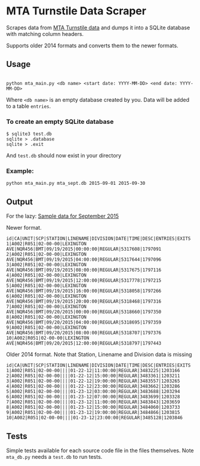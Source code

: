 # MTA Turnstile Data Scraper
Scrapes data from [MTA Turnstile data](http://web.mta.info/developers/turnstile.html) and dumps it into a SQLite database with matching column headers.

Supports older 2014 formats and converts them to the newer formats.

## Usage

```

python mta_main.py <db name> <start date: YYYY-MM-DD> <end date: YYYY-MM-DD>
```

Where `<db name>` is an empty database created by you. Data will be added to a table `entries`.

### To create an empty SQLite database

```
$ sqlite3 test.db 
sqlite > .database
sqlite > .exit
```

And `test.db` should now exist in your directory

### Example:

```
python mta_main.py mta_sept.db 2015-09-01 2015-09-30
```

## Output

For the lazy: [Sample data for September 2015](http://piratefsh.github.io/mta-turnstile-scraper/test/mta-turnstile-2015-sept.db)

Newer format.

```
id|CA|UNIT|SCP|STATION|LINENAME|DIVISION|DATE|TIME|DESC|ENTRIES|EXITS
1|A002|R051|02-00-00|LEXINGTON AVE|NQR456|BMT|09/19/2015|00:00:00|REGULAR|5317608|1797091
2|A002|R051|02-00-00|LEXINGTON AVE|NQR456|BMT|09/19/2015|04:00:00|REGULAR|5317644|1797096
3|A002|R051|02-00-00|LEXINGTON AVE|NQR456|BMT|09/19/2015|08:00:00|REGULAR|5317675|1797116
4|A002|R051|02-00-00|LEXINGTON AVE|NQR456|BMT|09/19/2015|12:00:00|REGULAR|5317778|1797215
5|A002|R051|02-00-00|LEXINGTON AVE|NQR456|BMT|09/19/2015|16:00:00|REGULAR|5318058|1797266
6|A002|R051|02-00-00|LEXINGTON AVE|NQR456|BMT|09/19/2015|20:00:00|REGULAR|5318468|1797316
7|A002|R051|02-00-00|LEXINGTON AVE|NQR456|BMT|09/20/2015|00:00:00|REGULAR|5318660|1797350
8|A002|R051|02-00-00|LEXINGTON AVE|NQR456|BMT|09/20/2015|04:00:00|REGULAR|5318695|1797359
9|A002|R051|02-00-00|LEXINGTON AVE|NQR456|BMT|09/20/2015|08:00:00|REGULAR|5318707|1797376
10|A002|R051|02-00-00|LEXINGTON AVE|NQR456|BMT|09/20/2015|12:00:00|REGULAR|5318797|1797443
```

Older 2014 format. Note that Station, Linename and Division data is missing
```
id|CA|UNIT|SCP|STATION|LINENAME|DIVISION|DATE|TIME|DESC|ENTRIES|EXITS
1|A002|R051|02-00-00||||01-22-12|11:00:00|REGULAR|3483225|1203166
2|A002|R051|02-00-00||||01-22-12|15:00:00|REGULAR|3483361|1203211
3|A002|R051|02-00-00||||01-22-12|19:00:00|REGULAR|3483557|1203265
4|A002|R051|02-00-00||||01-22-12|23:00:00|REGULAR|3483662|1203286
5|A002|R051|02-00-00||||01-23-12|03:00:00|REGULAR|3483688|1203294
6|A002|R051|02-00-00||||01-23-12|07:00:00|REGULAR|3483699|1203328
7|A002|R051|02-00-00||||01-23-12|11:00:00|REGULAR|3483843|1203659
8|A002|R051|02-00-00||||01-23-12|15:00:00|REGULAR|3484060|1203733
9|A002|R051|02-00-00||||01-23-12|19:00:00|REGULAR|3484866|1203815
10|A002|R051|02-00-00||||01-23-12|23:00:00|REGULAR|3485128|1203846
```

## Tests

Simple tests available for each source code file in the files themselves. Note `mta_db.py` needs a `test.db` to run tests.
